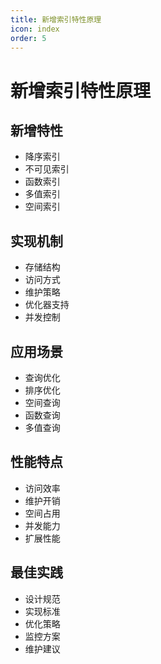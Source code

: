 ```yaml
---
title: 新增索引特性原理
icon: index
order: 5
---
```


# 新增索引特性原理

## 新增特性
- 降序索引
- 不可见索引
- 函数索引
- 多值索引
- 空间索引

## 实现机制
- 存储结构
- 访问方式
- 维护策略
- 优化器支持
- 并发控制

## 应用场景
- 查询优化
- 排序优化
- 空间查询
- 函数查询
- 多值查询

## 性能特点
- 访问效率
- 维护开销
- 空间占用
- 并发能力
- 扩展性能

## 最佳实践
- 设计规范
- 实现标准
- 优化策略
- 监控方案
- 维护建议
